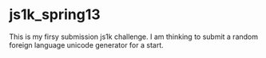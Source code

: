js1k_spring13
=============

This is my firsy submission js1k challenge. I am thinking to submit a random foreign language unicode generator for a start.